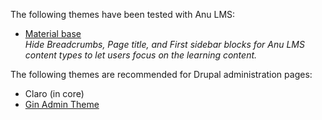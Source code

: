The following themes have been tested with Anu LMS:

* [Material base](https://www.drupal.org/project/material%5Fbase)  
_Hide Breadcrumbs, Page title, and First sidebar blocks for Anu LMS content types to let users focus on the learning content._

The following themes are recommended for Drupal administration pages:

* Claro (in core)
* [Gin Admin Theme](https://www.drupal.org/project/gin)